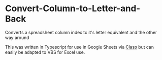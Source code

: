 # Convert-Column-to-Letter-and-Back

Converts a spreadsheet column index to it's letter equivalent and the other way around

This was written in Typescript for use in Google Sheets via [Clasp](https://github.com/google/clasp) but can easily be adapted to VBS for Excel use.
